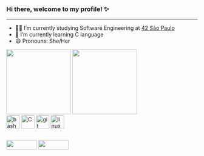 ### Hi there, welcome to my profile! ✨
<hr>

- 👩‍🚀 I’m currently studying Software Engineering at [42 São Paulo](https://www.42sp.org.br/)
- 🌱 I’m currently learning C language
- 😄 Pronouns: She/Her

<div>
 <img height="170cm" src="https://github-readme-stats.vercel.app/api?username=AkakiAlice&count_private=true&show_icons=true&theme=aura_dark">
 <img height="170cm" src="https://github-readme-stats.vercel.app/api/top-langs/?username=AkakiAlice&layout=compact&theme=aura_dark">
</div>


<div style="display: inline_block">
 <img align="center" alt="bash" height="35" width="35" src="https://cdn.jsdelivr.net/gh/devicons/devicon/icons/bash/bash-plain.svg">
 <img align="center" alt="C" height="35" width="35" src="https://cdn.jsdelivr.net/gh/devicons/devicon/icons/c/c-original.svg">
 <img align="center" alt="git" height="35" width="35" src="https://cdn.jsdelivr.net/gh/devicons/devicon/icons/git/git-original.svg">
 <img align="center" alt="linux" height="35" width="35" src="https://cdn.jsdelivr.net/gh/devicons/devicon/icons/linux/linux-original.svg">
</div>

##  

<div>
  <a href="https://www.linkedin.com/in/alice-akaki-02474b202" target="_blank"><img height="25" width="80" src="https://img.shields.io/badge/LinkedIn-0077B5?style=for-the-badge&logo=linkedin&logoColor=white" target="_blank"></a>
  <a href="akakialice@gmail.com" target="_blank"><img height="25" width="80" src="https://img.shields.io/badge/Gmail-D14836?style=for-the-badge&logo=gmail&logoColor=white" target="_blank"></a>
</div>


          
          
  
 
          

          
